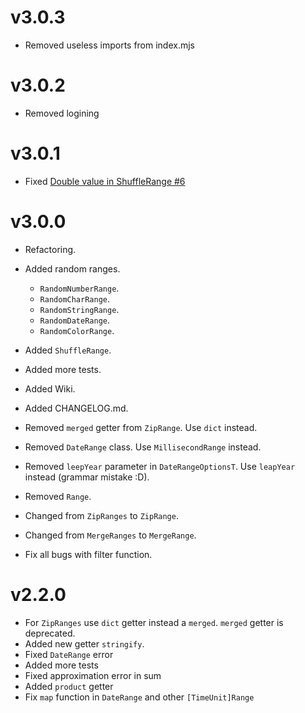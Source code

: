 # v3.0.3

- Removed useless imports from index.mjs

# v3.0.2

- Removed logining

# v3.0.1

- Fixed [Double value in ShuffleRange #6](https://github.com/Crinax/ranging/issues/6)

# v3.0.0

- Refactoring.

- Added random ranges.
  - `RandomNumberRange`.
  - `RandomCharRange`.
  - `RandomStringRange`.
  - `RandomDateRange`.
  - `RandomColorRange`.
- Added `ShuffleRange`.
- Added more tests.
- Added Wiki.
- Added CHANGELOG.md.

- Removed `merged` getter from `ZipRange`. Use `dict` instead.
- Removed `DateRange` class. Use `MillisecondRange` instead.
- Removed `leepYear` parameter in `DateRangeOptionsT`. Use `leapYear` instead (grammar mistake :D).
- Removed `Range`.

- Changed from `ZipRanges` to `ZipRange`.
- Changed from `MergeRanges` to `MergeRange`.

- Fix all bugs with filter function.

# v2.2.0

- For `ZipRanges` use `dict` getter instead a `merged`. `merged` getter is deprecated.
- Added new getter `stringify`.
- Fixed `DateRange` error
- Added more tests
- Fixed approximation error in sum
- Added `product` getter
- Fix `map` function in `DateRange` and other `[TimeUnit]Range`
